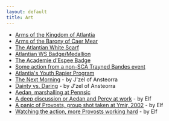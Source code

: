 ```yaml
---
layout: default
title: Art
---
```


* [Arms of the Kingdom of Atlantia](pic1.htm)
* [Arms of the Barony of Caer Mear](pic2.htm)
* [The Atlantian White Scarf](pic3.htm)
* [Atlantian WS Badge/Medallion](pic9.htm)
* [The Academie d'Espee Badge](pic13.htm)
* [Some action from a non-SCA Trayned Bandes event](pic5.htm)
* [Atlantia's Youth Rapier Program](pic6.htm)
* [The Next Morning](pic7.htm) - by J'zel of Ansteorra
* [Dainty vs. Daring](pic8.htm) - by J'zel of Ansteorra
* [Aedan, marshalling at Pennsic](pic4.htm)
* [A deep discussion or Aedan and Percy at work](pic10.htm) - by Elf
* [A panic of Provosts, group shot taken at Ymir, 2002](pic11.htm) - by Elf
* [Watching the action, more Provosts working hard](pic12.htm) - by Elf
